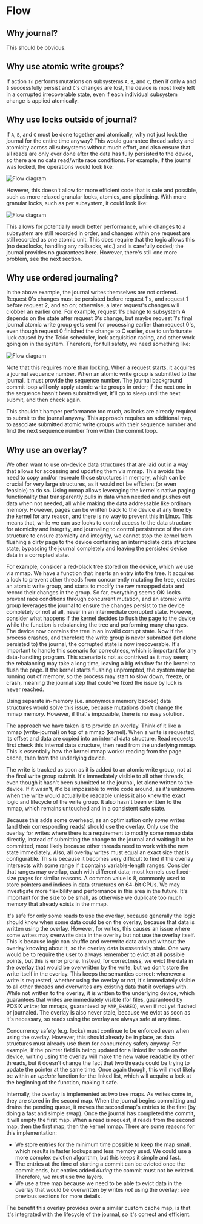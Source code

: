 # Flow

## Why journal?

This should be obvious.

## Why use atomic write groups?

If action `fn` performs mutations on subsystems `A`, `B`, and `C`, then if only `A` and `B` successfully persist and `C`'s changes are lost, the device is most likely left in a corrupted irrecoverable state, even if each individual subsystem change is applied atomically.

## Why use locks outside of journal?

If `A`, `B`, and `C` must be done together and atomically, why not just lock the journal for the entire time anyway? This would guarantee thread safety and atomicity across all subsystems without much effort, and also ensure that all reads are only ever done after the data has fully persisted to the device, so there are no data read/write race conditions. For example, if the journal was locked, the operations would look like:

![Flow diagram](./flow-journal-locked.svg)

However, this doesn't allow for more efficient code that is safe and possible, such as more relaxed granular locks, atomics, and pipelining. With more granular locks, such as per subsystem, it could look like:

![Flow diagram](./flow-subsystem-pipelining.svg)

This allows for potentially much better performance, while changes to a subsystem are still recorded in order, and changes within one request are still recorded as one atomic unit. This does require that the logic allows this (no deadlocks, handling any rollbacks, etc.) and is carefully coded; the journal provides no guarantees here. However, there's still one more problem, see the next section.

## Why use ordered journaling?

In the above example, the journal writes themselves are not ordered. Request 0's changes must be persisted before request 1's, and request 1 before request 2, and so on; otherwise, a later request's changes will clobber an earlier one. For example, request 1's change to subsystem A depends on the state after request 0's change, but maybe request 1's final journal atomic write group gets sent for processing earlier than request 0's, even though request 0 finished the change to C earlier, due to unfortunate luck caused by the Tokio scheduler, lock acquisition racing, and other work going on in the system. Therefore, for full safety, we need something like:

![Flow diagram](./flow-journal-ordered.svg)

Note that this requires more than locking. When a request starts, it acquires a journal sequence number. When an atomic write group is submitted to the journal, it must provide the sequence number. The journal background commit loop will only apply atomic write groups in order; if the next one in the sequence hasn't been submitted yet, it'll go to sleep until the next submit, and then check again.

This shouldn't hamper performance too much, as locks are already required to submit to the journal anyway. This approach requires an additional map, to associate submitted atomic write groups with their sequence number and find the next sequence number from within the commit loop.

## Why use an overlay?

We often want to use on-device data structures that are laid out in a way that allows for accessing and updating them via mmap. This avoids the need to copy and/or recreate those structures in memory, which can be crucial for very large structures, as it would not be efficient (or even feasible) to do so. Using mmap allows leveraging the kernel's native paging functionality that transparently pulls in data when needed and pushes out data when not needed, all while making the data addressable like ordinary memory. However, pages can be written back to the device at any time by the kernel for any reason, and there is no way to prevent this in Linux. This means that, while we can use locks to control access to the data structure for atomicity and integrity, and journaling to control persistence of the data structure to ensure atomicity and integrity, we cannot stop the kernel from flushing a dirty page to the device containing an intermediate data structure state, bypassing the journal completely and leaving the persisted device data in a corrupted state.

For example, consider a red-black tree stored on the device, which we use via mmap. We have a function that inserts an entry into the tree. It acquires a lock to prevent other threads from concurrently mutating the tree, creates an atomic write group, and starts to modify the raw mmapped data and record their changes in the group. So far, everything seems OK: locks prevent race conditions through concurrent mutation, and an atomic write group leverages the journal to ensure the changes persist to the device completely or not at all, never in an intermediate corrupted state. However, consider what happens if the kernel decides to flush the page to the device while the function is rebalancing the tree and performing many changes. The device now contains the tree in an invalid corrupt state. Now if the process crashes, and therefore the write group is never submitted (let alone persisted to) the journal, the corrupted state is now irrecoverable. It's important to handle this scenario for correctness, which is important for any data-handling program. This scenario is not as contrived as it may seem; the rebalancing may take a long time, leaving a big window for the kernel to flush the page. If the kernel starts flushing unprompted, the system may be running out of memory, so the process may start to slow down, freeze, or crash, meaning the journal step that could've fixed the issue by luck is never reached.

Using separate in-memory (i.e. anonymous memory backed) data structures would solve this issue, because mutations don't change the mmap memory. However, if that's impossible, there is no easy solution.

The approach we have taken is to provide an overlay. Think of it like a mmap (write-journal) on top of a mmap (kernel). When a write is requested, its offset and data are copied into an internal data structure. Read requests first check this internal data structure, then read from the underlying mmap. This is essentially how the kernel mmap works: reading from the page cache, then from the underlying device.

The write is tracked as soon as it is added to an atomic write group, not at the final write group submit. It's immediately visible to all other threads, even though it hasn't been submitted to the journal, let alone written to the device. If it wasn't, it'd be impossible to write code around, as it's unknown when the write would actually be readable unless it also knew the exact logic and lifecycle of the write group. It also hasn't been written to the mmap, which remains untouched and in a consistent safe state.

Because this adds some overhead, as an optimisation only *some* writes (and their corresponding reads) should use the overlay. Only use the overlay for writes where there is a requirement to modify some mmap data directly, instead of submitting the change to the journal and waiting it to be committed, most likely because other threads need to work with the new state immediately. Also, all overlay writes must equal an exact size that is configurable. This is because it becomes very difficult to find if the overlay intersects with some range if it contains variable-length ranges. Consider that ranges may overlap, each with different data; most kernels use fixed-size pages for similar reasons. A common value is 8, commonly used to store pointers and indices in data structures on 64-bit CPUs. We may investigate more flexibility and performance in this area in the future. It's important for the size to be small, as otherwise we duplicate too much memory that already exists in the mmap.

It's safe for only some reads to use the overlay, because generally the logic should know when some data could be on the overlay, because that data is written using the overlay. However, for writes, this causes an issue where some writes may overwrite data in the overlay but not use the overlay itself. This is because logic can shuffle and overwrite data around without the overlay knowing about it, so the overlay data is essentially stale. One way would be to require the user to always remember to evict at all possible points, but this is error prone. Instead, for correctness, we evict the data in the overlay that would be overwritten by the write, but we don't store the write itself in the overlay. This keeps the semantics correct: whenever a write is requested, whether using the overlay or not, it's immediately visible to all other threads and overwrites any existing data that it overlaps with. While not written to the overlay, it is written to the underlying device, which guarantees that writes are immediately visible (for files, guaranteed by POSIX `write`; for mmaps, guaranteed by `MAP_SHARED`), even if not yet flushed or journaled. The overlay is also never stale, because we evict as soon as it's necessary, so reads using the overlay are always safe at any time.

Concurrency safety (e.g. locks) must continue to be enforced even when using the overlay. However, this should already be in place, as data structures must already use them for concurrency safety anyway. For example, if the pointer field is being updated for a linked list node on the device, writing using the overlay will make the new value readable by other threads, but it doesn't change the fact that two threads could be trying to update the pointer at the same time. Once again though, this will most likely be within an *update* function for the linked list, which will acquire a lock at the beginning of the function, making it safe.

Internally, the overlay is implemented as two tree maps. As writes come in, they are stored in the second map. When the journal begins committing and drains the pending queue, it moves the second map's entries to the first (by doing a fast and simple swap). Once the journal has completed the commit, it will empty the first map. When a read is request, it reads from the second map, then the first map, then the kernel mmap. There are some reasons for this implementation:
- We store entries for the minimum time possible to keep the map small, which results in faster lookups and less memory used. We could use a more complex eviction algorithm, but this keeps it simple and fast.
- The entries at the time of starting a commit can be evicted once the commit ends, but entries added *during* the commit must not be evicted. Therefore, we must use two layers.
- We use a tree map because we need to be able to evict data in the overlay that would be overwritten by writes *not* using the overlay; see previous sections for more details.

The benefit this overlay provides over a similar custom cache map, is that it's integrated with the lifecycle of the journal, so it's correct and efficient.
